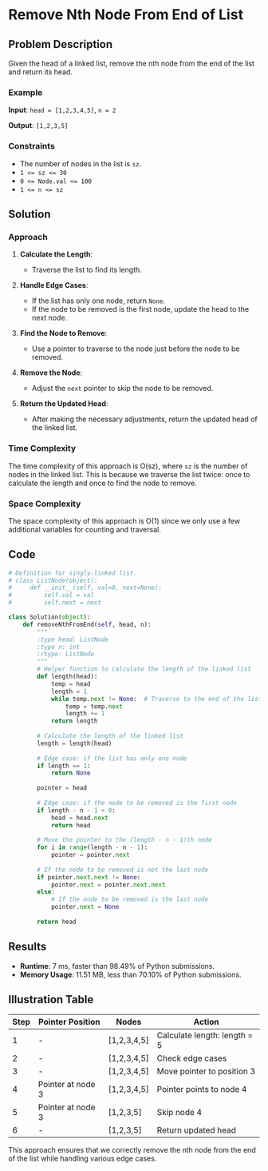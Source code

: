 # Remove Nth Node From End of List

## Problem Description

Given the head of a linked list, remove the nth node from the end of the list and return its head.

### Example

**Input**: `head = [1,2,3,4,5]`, `n = 2`

**Output**: `[1,2,3,5]`

### Constraints

- The number of nodes in the list is `sz`.
- `1 <= sz <= 30`
- `0 <= Node.val <= 100`
- `1 <= n <= sz`

## Solution

### Approach

1. **Calculate the Length**:
   - Traverse the list to find its length.
   
2. **Handle Edge Cases**:
   - If the list has only one node, return `None`.
   - If the node to be removed is the first node, update the head to the next node.
   
3. **Find the Node to Remove**:
   - Use a pointer to traverse to the node just before the node to be removed.
   
4. **Remove the Node**:
   - Adjust the `next` pointer to skip the node to be removed.
   
5. **Return the Updated Head**:
   - After making the necessary adjustments, return the updated head of the linked list.

### Time Complexity

The time complexity of this approach is O(sz), where `sz` is the number of nodes in the linked list. This is because we traverse the list twice: once to calculate the length and once to find the node to remove.

### Space Complexity

The space complexity of this approach is O(1) since we only use a few additional variables for counting and traversal.

## Code

```python
# Definition for singly-linked list.
# class ListNode(object):
#     def __init__(self, val=0, next=None):
#         self.val = val
#         self.next = next

class Solution(object):
    def removeNthFromEnd(self, head, n):
        """
        :type head: ListNode
        :type n: int
        :rtype: ListNode
        """
        # Helper function to calculate the length of the linked list
        def length(head):
            temp = head
            length = 1
            while temp.next != None:  # Traverse to the end of the list
                temp = temp.next
                length += 1
            return length
        
        # Calculate the length of the linked list
        length = length(head)
        
        # Edge case: if the list has only one node
        if length == 1:
            return None
        
        pointer = head
        
        # Edge case: if the node to be removed is the first node
        if length - n - 1 < 0:
            head = head.next
            return head
        
        # Move the pointer to the (length - n - 1)th node
        for i in range(length - n - 1):
            pointer = pointer.next
        
        # If the node to be removed is not the last node
        if pointer.next.next != None:
            pointer.next = pointer.next.next
        else:
            # If the node to be removed is the last node
            pointer.next = None
        
        return head
```

## Results

- **Runtime**: 7 ms, faster than 98.49% of Python submissions.
- **Memory Usage**: 11.51 MB, less than 70.10% of Python submissions.

## Illustration Table

| Step | Pointer Position | Nodes       | Action                             |
|------|------------------|-------------|------------------------------------|
| 1    | -                | [1,2,3,4,5] | Calculate length: length = 5       |
| 2    | -                | [1,2,3,4,5] | Check edge cases                   |
| 3    | -                | [1,2,3,4,5] | Move pointer to position 3         |
| 4    | Pointer at node 3| [1,2,3,4,5] | Pointer points to node 4           |
| 5    | Pointer at node 3| [1,2,3,5]   | Skip node 4                        |
| 6    | -                | [1,2,3,5]   | Return updated head                |

This approach ensures that we correctly remove the nth node from the end of the list while handling various edge cases.
